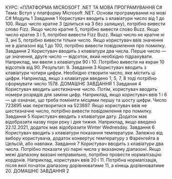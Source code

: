 КУРС: «ПЛАТФОРМА MICROSOFT .NET
ТА МОВА ПРОГРАМУВАННЯ C#
Тема: Вступ у платформу Microsoft .NET.
Основи програмування на мові C#
Модуль 1
Завдання 1
Користувач вводить з клавіатури число від 1 до 100.
Якщо число кратне 3 (ділиться на 3 без залишку), потрібно
вивести слово Fizz. Якщо число кратне 5, потрібно вивести
слово Buzz. Якщо число кратне 3 і 5, потрібно вивести Fizz
Buzz. Якщо число не кратне ні 3, ані 5, потрібно вивести
тільки число.
Якщо користувач ввів значення не в діапазоні від 1
до 100, потрібно вивести повідомлення про помилку.
Завдання 2
Користувач вводить з клавіатури два числа. Перше
число — це значення, друге число — відсоток, який необхідно підрахувати. Наприклад, ми ввели з клавіатури
90 і 10. Потрібно вивести на екран 10 відсотків від 90.
Результат: 9.
Завдання 3
Користувач вводить з клавіатури чотири цифри. Необхідно створити число, яке містить ці цифри. Наприклад, якщо з клавіатури введено 1, 5, 7, 8 тоді потрібно
сформувати число 1578.
ДОМАШНЄ ЗАВДАННЯ
1
Завдання 4
Користувач вводить шестизначне число. Потім, користувач вводить номери розрядів для заміни цифр.
Наприклад, якщо користувач ввів 1 і 6 — це означає, що
треба поміняти місцями першу та шосту цифри.
Число 723895 має перетворитися на 523897.
Якщо користувач ввів не шестизначне число, потрібно
вивести повідомлення про помилку.
Завдання 5
Користувач вводить з клавіатури дату. Додаток має
відобразити назву пори року і дня тижня. Наприклад,
якщо введено 22.12.2021, додаток має відобразити Winter
Wednesday.
Завдання 6
Користувач вводить з клавіатури показання температури. Залежно від вибору користувача, додаток конвертує
температуру з Фаренгейта в Цельсій, або навпаки.
Завдання 7
Користувач вводить з клавіатури два числа. Потрібно показати усі парні числа у вказаному діапазоні. Якщо
межі діапазону вказані неправильно, потрібно провести
нормалізацію кордонів. Наприклад, користувач ввів 20 і
11. Потрібна нормалізація, після якої початок діапазону
дорівнюватиме 11, а кінець дорівнюватиме 20.
ДОМАШНЄ ЗАВДАННЯ
2
